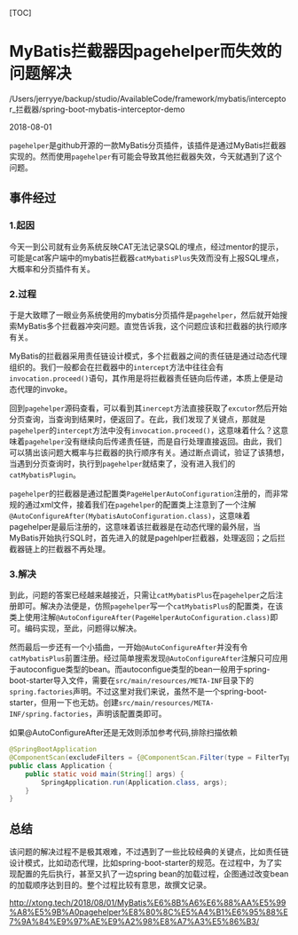 [TOC]



# MyBatis拦截器因pagehelper而失效的问题解决

/Users/jerryye/backup/studio/AvailableCode/framework/mybatis/interceptor_拦截器/spring-boot-mybatis-interceptor-demo

2018-08-01

`pagehelper`是github开源的一款MyBatis分页插件，该插件是通过MyBatis拦截器实现的。然而使用`pagehelper`有可能会导致其他拦截器失效，今天就遇到了这个问题。

## 事件经过

### 1.起因

今天一到公司就有业务系统反映CAT无法记录SQL的埋点，经过mentor的提示，可能是cat客户端中的mybatis拦截器`catMybatisPlus`失效而没有上报SQL埋点，大概率和分页插件有关。

### 2.过程

于是大致瞟了一眼业务系统使用的mybatis分页插件是`pagehelper`，然后就开始搜索MyBatis多个拦截器冲突问题。直觉告诉我，这个问题应该和拦截器的执行顺序有关。

MyBatis的拦截器采用责任链设计模式，多个拦截器之间的责任链是通过动态代理组织的。我们一般都会在拦截器中的`intercept`方法中往往会有`invocation.proceed()`语句，其作用是将拦截器责任链向后传递，本质上便是动态代理的invoke。

回到`pagehelper`源码查看，可以看到其`inercept`方法直接获取了`excutor`然后开始分页查询，当查询到结果时，便返回了。在此，我们发现了关键点，那就是`pagehelper`的`intercept`方法中没有`invocation.proceed()`，这意味着什么？这意味着`pagehelper`没有继续向后传递责任链，而是自行处理直接返回。由此，我们可以猜出该问题大概率与拦截器的执行顺序有关。通过断点调试，验证了该猜想，当遇到分页查询时，执行到`pagehelper`就结束了，没有进入我们的`catMybatisPlugin`。

`pagehelper`的拦截器是通过配置类`PageHelperAutoConfiguration`注册的，而非常规的通过xml文件，接着我们在`pagehelper`的配置类上注意到了一个注解`@AutoConfigureAfter(MybatisAutoConfiguration.class)`，这意味着pagehelper是最后注册的，这意味着该拦截器是在动态代理的最外层，当MyBatis开始执行SQL时，首先进入的就是pagehlper拦截器，处理返回；之后拦截器链上的拦截器不再处理。

### 3.解决

到此，问题的答案已经越来越接近，只需让`catMybatisPlus`在`pagehelper`之后注册即可。解决办法便是，仿照`pagehelper`写一个`catMybatisPlus`的配置类，在该类上使用注解`@AutoConfigureAfter(PageHelperAutoConfiguration.class)`即可。编码实现，至此，问题得以解决。

然而最后一步还有一个小插曲，一开始`@AutoConfigureAfter`并没有令`catMybatisPlus`前置注册。经过简单搜索发现`@AutoConfigureAfter`注解只可应用于autoconfigue类型的bean。而autoconfigue类型的bean一般用于spring-boot-starter导入文件，需要在`src/main/resources/META-INF`目录下的`spring.factories`声明。不过这里对我们来说，虽然不是一个spring-boot-starter，但用一下也无妨。创建`src/main/resources/META-INF/spring.factories`，声明该配置类即可。

如果@AutoConfigureAfter还是无效则添加参考代码,排除扫描依赖

```java
@SpringBootApplication
@ComponentScan(excludeFilters = {@ComponentScan.Filter(type = FilterType.ASSIGNABLE_TYPE, value = MyBatisInterceptorAutoConfiguration.class)})
public class Application {
    public static void main(String[] args) {
        SpringApplication.run(Application.class, args);
    }
}
```

## 总结

该问题的解决过程不是极其艰难，不过遇到了一些比较经典的关键点，比如责任链设计模式，比如动态代理，比如spring-boot-starter的规范。在过程中，为了实现配置的先后执行，甚至又扒了一边spring bean的加载过程，企图通过改变bean的加载顺序达到目的。整个过程比较有意思，故撰文记录。





<http://xtong.tech/2018/08/01/MyBatis%E6%8B%A6%E6%88%AA%E5%99%A8%E5%9B%A0pagehelper%E8%80%8C%E5%A4%B1%E6%95%88%E7%9A%84%E9%97%AE%E9%A2%98%E8%A7%A3%E5%86%B3/>